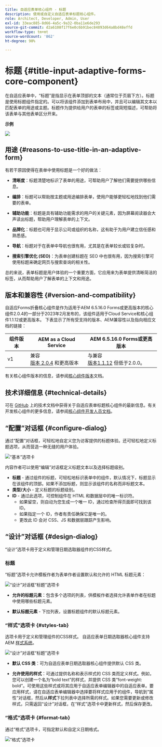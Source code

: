 ```yaml
---
title: 自适应表单核心组件 - 标题
description: 使用或自定义自适应表单标题核心组件。
role: Architect, Developer, Admin, User
exl-id: 33eac885-8d66-4a5c-9a32-0ba11e6de293
source-git-commit: d2a6108f17f6e0c6b91bec84893d64a8bd48effd
workflow-type: tm+mt
source-wordcount: '862'
ht-degree: 90%

---
```


# 标题 {#title-input-adaptive-forms-core-component}

在自适应表单中，“标题”是指显示在表单顶部的文本（通常位于页眉下方）。标题是使用标题组件指定的。可以将该组件添加到表单布局中，并且可以编辑其文本以匹配表单的用途或主题。标题作为提供给用户的表单的标签或简短描述，可帮助将该表单与其他表单区分开来。

**示例**

![](/help/adaptive-forms/assets/title.png)

## 用途 {#reasons-to-use-title-in-an-adaptive-form}

有若干原因使得在表单中使用标题是一个好的做法：

* **清晰度**：标题清楚地标识了表单的用途，可帮助用户了解他们需要提供哪些信息。

* **编排**：标题可以帮助按主题或用途编排表单，使用户能够更轻松地找到他们需要的表单。

* **辅助功能**：标题是具有辅助功能需求的用户的关键元素，因为屏幕阅读器会大声读出标题，帮助用户理解表单的上下文。

* **品牌化**：标题也可用于显示公司或组织的名称，这有助于为用户建立信任感和熟悉感。

* **导航**：标题对于在表单中导航也很有用，尤其是在表单较长或较复杂时。

* **搜索引擎优化 (SEO)**：为表单创建标题在 SEO 中也很有用，因为搜索引擎可使用标题来确定网页与搜索查询的相关性。

总的来说，表单标题是用户体验的一个重要方面，它应用来为表单提供清晰简洁的标签，从而帮助用户了解表单的上下文和用途。

## 版本和兼容性 {#version-and-compatibility}

自适应Forms折叠核心组件是作为适用于AEM 6.5.16.0 Forms或更高版本的核心组件2.0.4的一部分于2023年2月发布的，该组件适用于Cloud Service和核心组件1.1.12或更高版本。 下表显示了所有受支持的版本、AEM兼容性以及指向相应文档的链接：

| 组件版本 | AEM as a Cloud Service | AEM 6.5.16.0 Forms或更高版本 |
|---|---|---|
| v1 | 兼容<br>[版本 2.0.4](/help/adaptive-forms/version.md) 和更高版本 | 与兼容<br>[版本1.1.12](/help/adaptive-forms/version.md) 但低于2.0.0。 |

有关核心组件版本的信息，请参阅[核心组件版本](/help/adaptive-forms/version.md)文档。

<!-- ## Sample Component Output {#sample-component-output}

To experience the Accordion Component as well as see examples of its configuration options as well as HTML and JSON output, visit the [Component Library](https://adobe.com/go/aem_cmp_library_accordion). -->


## 技术详细信息 {#technical-details}

可在 [GitHub](https://github.com/adobe/aem-core-forms-components/tree/master/ui.af.apps/src/main/content/jcr_root/apps/core/fd/components/form/title/v1/title) 上的技术文档中获得关于自适应表单标题核心组件的最新信息。有关开发核心组件的更多信息，请参阅[核心组件开发人员文档](/help/developing/overview.md)。

## “配置”对话框 {#configure-dialog}

通过“配置”对话框，可轻松地自定义您为访客提供的标题体验。还可轻松地定义标题选项，从而营造一种无缝的用户体验。

![“基本”选项卡](/help/adaptive-forms/assets/title_properties.png)

内容作者可以使用“编辑”对话框定义标题文本以及选择标题级别。

* **标题** - 通过组件的标题，可轻松地标识表单中的组件，默认情况下，标题显示在该组件的顶部。如果不添加标题，则显示该组件的名称而非标题文本。
* **类型/大小** - 定义标题的标题级别。
* **ID** - 通过此选项，可控制组件在 HTML 和数据层中的唯一标识符。
   * 如果留空，则自动为您生成一个唯一 ID，通过检查所得页面即可找到该 ID。
   * 如果指定一个 ID，作者有责任确保它是唯一的。
   * 更改此 ID 会对 CSS、JS 和数据层跟踪产生影响。

## “设计”对话框 {#design-dialog}

“设计”选项卡用于定义和管理日期选取器组件的CSS样式。

### 标题

“标题”选项卡允许模板作者为表单作者设置默认和允许的 HTML 标题元素：

![“设计”对话框“标题”选项卡](/help/adaptive-forms/assets/title_heading.png)

* **允许的标题元素**：包含多个选项的列表，供模板作者选择允许表单作者在标题中使用哪些标题元素。

* **默认标题元素** - 下拉列表，设置标题组件的默认标题元素。

### “样式”选项卡 {#styles-tab}

选项卡用于定义和管理组件的CSS样式。 自适应表单日期选取器核心组件支持 AEM [样式系统](/help/get-started/authoring.md#component-styling)。

![“设计”对话框“标题”选项卡](/help/adaptive-forms/assets/title_styles.png)

* **默认 CSS 类**：可为自适应表单日期选取器核心组件提供默认 CSS 类。

* **允许使用的样式**：可通过提供名称和表示样式的 CSS 类而定义样式。例如，您可以创建一个名为“bold text”的样式，并提供 CSS 类“font-weight: bold”。可使用这些样式或将其应用于自适应表单编辑器中的自适应表单。要应用样式，请在自适应表单编辑器中选择要将样式应用于的组件，导航到“属性”对话框，然后从&#x200B;**样式**&#x200B;下拉列表中选择所需的样式。如果您需要更新或修改样式，只需返回“设计”对话框，在“样式”选项卡中更新样式，然后保存更改。

### “格式”选项卡 {#format-tab}

通过“格式”选项卡，可指定默认和自定义日期格式。

![“格式”选项卡](/help/adaptive-forms/assets/title_styles.png)


